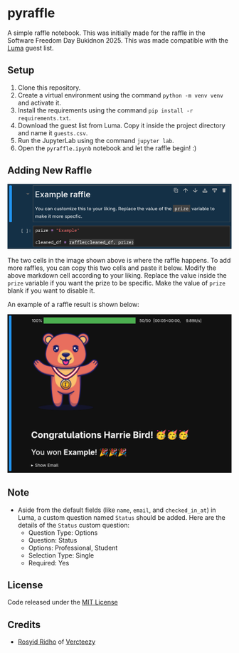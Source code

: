# pyraffle

A simple raffle notebook. This was initially made for the raffle in the Software Freedom
Day Bukidnon 2025. This was made compatible with the [Luma](https://luma.com/) guest list.

## Setup
1. Clone this repository.
2. Create a virtual environment using the command `python -m venv venv` and activate it. 
3. Install the requirements using the command `pip install -r requirements.txt`.
4. Download the guest list from Luma. Copy it inside the project directory and name it `guests.csv`.
5. Run the JupyterLab using the command `jupyter lab`.
6. Open the `pyraffle.ipynb` notebook and let the raffle begin! :)

## Adding New Raffle

![Raffle cells](img/raffle-cells.png)

The two cells in the image shown above is where the raffle happens. To add more raffles,
you can copy this two cells and paste it below. Modify the above markdown cell according
to your liking. Replace the value inside the `prize` variable if you want the prize to be
specific. Make the value of `prize` blank if you want to disable it.

An example of a raffle result is shown below:

![Raffle result](img/raffle-result.png)

## Note
- Aside from the default fields (like `name`, `email`, and `checked_in_at`) in Luma, a custom
question named `Status` should be added. Here are the details of the `Status` custom question:
    - Question Type: Options
    - Question: Status
    - Options: Professional, Student
    - Selection Type: Single
    - Required: Yes

## License
Code released under the [MIT License](LICENSE)

## Credits
- [Rosyid Ridho](https://www.vecteezy.com/members/arunika-std) of [Vercteezy](https://www.vecteezy.com/free-vector/background)
